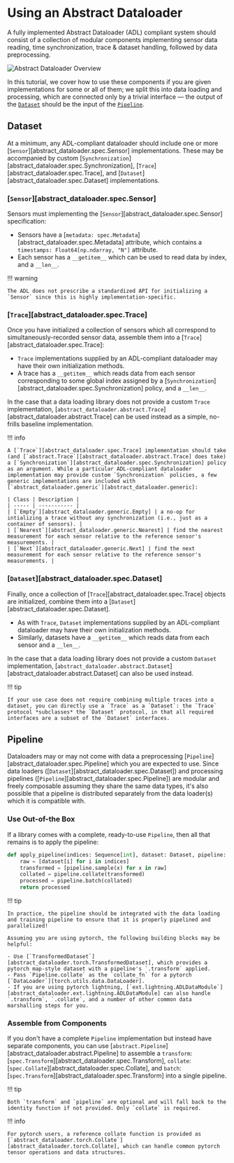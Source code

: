 # Using an Abstract Dataloader

A fully implemented Abstract Dataloader (ADL) compliant system should consist of a collection of modular components implementing sensor data reading, time synchronization, trace & dataset handling, followed by data preprocessing.

![Abstract Dataloader Overview](./diagrams/overview.svg)

In this tutorial, we cover how to use these components if you are given implementations for some or all of them; we split this into data loading and processing, which are connected only by a trivial interface &mdash; the output of the [`Dataset`](#dataset) should be the input of the [`Pipeline`](#pipeline).


## Dataset

At a minimum, any ADL-compliant dataloader should include one or more [`Sensor`][abstract_dataloader.spec.Sensor] implementations. These may be accompanied by custom [`Synchronization`][abstract_dataloader.spec.Synchronization], [`Trace`][abstract_dataloader.spec.Trace], and [`Dataset`][abstract_dataloader.spec.Dataset] implementations.

### [`Sensor`][abstract_dataloader.spec.Sensor]

Sensors must implementing the [`Sensor`][abstract_dataloader.spec.Sensor] specification:

- Sensors have a [`metadata: spec.Metadata`][abstract_dataloader.spec.Metadata] attribute, which contains a `timestamps: Float64[np.ndarray, "N"]` attribute.
- Each sensor has a `__getitem__` which can be used to read data by index, and a `__len__`.

!!! warning

    The ADL does not prescribe a standardized API for initializing a `Sensor` since this is highly implementation-specific.

### [`Trace`][abstract_dataloader.spec.Trace]

Once you have initialized a collection of sensors which all correspond to simultaneously-recorded sensor data, assemble them into a [`Trace`][abstract_dataloader.spec.Trace]:

- `Trace` implementations supplied by an ADL-compliant dataloader may have their own initialization methods.
- A trace has a `__getitem__` which reads data from each sensor corresponding to some global index assigned by a [`Synchronization`][abstract_dataloader.spec.Synchronization] policy, and a `__len__`.

In the case that a data loading library does not provide a custom `Trace` implementation, [`abstract_dataloader.abstract.Trace`][abstract_dataloader.abstract.Trace] can be used instead as a simple, no-frills baseline implementation.

!!! info

    A [`Trace`][abstract_dataloader.spec.Trace] implementation should take (and [`abstract.Trace`][abstract_dataloader.abstract.Trace] does take) a [`Synchronization`][abstract_dataloader.spec.Synchronization] policy as an argument. While a particular ADL-compliant dataloader implementation may provide custom `Synchronization` policies, a few generic implementations are included with [`abstract_dataloader.generic`][abstract_dataloader.generic]:

    | Class | Description |
    | ----- | ----------- |
    | [`Empty`][abstract_dataloader.generic.Empty] | a no-op for intializing a trace without any synchronization (i.e., just as a container of sensors). |
    | [`Nearest`][abstract_dataloader.generic.Nearest] | find the nearest measurement for each sensor relative to the reference sensor's measurements. |
    | [`Next`][abstract_dataloader.generic.Next] | find the next measurement for each sensor relative to the reference sensor's measurements. |

### [`Dataset`][abstract_dataloader.spec.Dataset]

Finally, once a collection of [`Trace`][abstract_dataloader.spec.Trace] objects are initialized, combine them into a [`Dataset`][abstract_dataloader.spec.Dataset].

- As with `Trace`, `Dataset` implementations supplied by an ADL-compliant dataloader may have their own initialization methods.
- Similarly, datasets have a  `__getitem__` which reads data from each sensor and a `__len__`.

In the case that a data loading library does not provide a custom `Dataset` implementation, [`abstract_dataloader.abstract.Dataset`][abstract_dataloader.abstract.Dataset] can also be used instead.

!!! tip

    If your use case does not require combining multiple traces into a dataset, you can directly use a `Trace` as a `Dataset`: the `Trace` protocol *subclasses* the `Dataset` protocol, in that all required interfaces are a subset of the `Dataset` interfaces.

## Pipeline

Dataloaders may or may not come with data a preprocessing [`Pipeline`][abstract_dataloader.spec.Pipeline] which you are expected to use. Since data loaders ([`Dataset`][abstract_dataloader.spec.Dataset]) and processing pipelines ([`Pipeline`][abstract_dataloader.spec.Pipeline]) are modular and freely composable assuming they share the same data types, it's also possible that a pipeline is distributed separately from the data loader(s) which it is compatible with.

### Use Out-of-the Box

If a library comes with a complete, ready-to-use `Pipeline`, then all that remains is to apply the pipeline:

```python
def apply_pipeline(indices: Sequence[int], dataset: Dataset, pipeline: Pipeline):
    raw = [dataset[i] for i in indices]
    transformed = [pipeline.sample(x) for x in raw]
    collated = pipeline.collate(transformed)
    processed = pipeline.batch(collated)
    return processed
```

!!! tip

    In practice, the pipeline should be integrated with the data loading and training pipeline to ensure that it is properly pipelined and parallelized!

    Assuming you are using pytorch, the following building blocks may be helpful:

    - Use [`TransformedDataset`][abstract_dataloader.torch.TransformedDataset], which provides a pytorch map-style dataset with a pipeline's `.transform` applied.
    - Pass `Pipeline.collate` as the `collate_fn` for a pytorch [`DataLoader`][torch.utils.data.DataLoader].
    - If you are using pytorch lightning, [`ext.lightning.ADLDataModule`][abstract_dataloader.ext.lightning.ADLDataModule] can also handle `.transform`, `.collate`, and a number of other common data marshalling steps for you.

### Assemble from Components

If you don't have a complete `Pipeline` implementation but instead have separate components, you can use [`abstract.Pipeline`][abstract_dataloader.abstract.Pipeline] to assemble a `transform`: [`spec.Transform`][abstract_dataloader.spec.Transform], `collate`: [`spec.Collate`][abstract_dataloader.spec.Collate], and `batch`: [`spec.Transform`][abstract_dataloader.spec.Transform] into a single pipeline.

!!! tip

    Both `transform` and `pipeline` are optional and will fall back to the identity function if not provided. Only `collate` is required.

!!! info

    For pytorch users, a reference collate function is provided as [`abstract_dataloader.torch.Collate`][abstract_dataloader.torch.Collate], which can handle common pytorch tensor operations and data structures.
